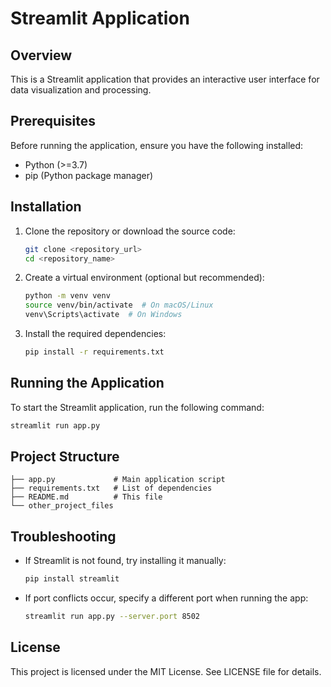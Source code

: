 # Streamlit Application

## Overview
This is a Streamlit application that provides an interactive user interface for data visualization and processing.

## Prerequisites
Before running the application, ensure you have the following installed:
- Python (>=3.7)
- pip (Python package manager)

## Installation
1. Clone the repository or download the source code:
   ```sh
   git clone <repository_url>
   cd <repository_name>
   ```
2. Create a virtual environment (optional but recommended):
   ```sh
   python -m venv venv
   source venv/bin/activate  # On macOS/Linux
   venv\Scripts\activate  # On Windows
   ```
3. Install the required dependencies:
   ```sh
   pip install -r requirements.txt
   ```

## Running the Application
To start the Streamlit application, run the following command:
```sh
streamlit run app.py
```

## Project Structure
```
├── app.py             # Main application script
├── requirements.txt   # List of dependencies
├── README.md          # This file
└── other_project_files
```

## Troubleshooting
- If Streamlit is not found, try installing it manually:
  ```sh
  pip install streamlit
  ```
- If port conflicts occur, specify a different port when running the app:
  ```sh
  streamlit run app.py --server.port 8502
  ```

## License
This project is licensed under the MIT License. See LICENSE file for details.

